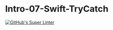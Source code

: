 # Intro-07-Swift-TryCatch
[![GitHub's Super Linter](https://github.com/ICS4U-Programming-VanN/Intro-07-Swift-TryCatch/workflows/GitHub's%20Super%20Linter/badge.svg)](https://github.com/ICS4U-Programming-VanN/Intro-07-Swift-TryCatch/actions)